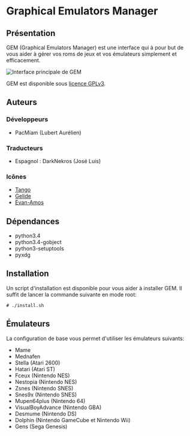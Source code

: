 # Graphical Emulators Manager

## Présentation

GEM (Graphical Emulators Manager) est une interface qui à pour but de vous aider à gérer vos roms de jeux et vos émulateurs simplement et efficacement.

![Interface principale de GEM](https://gem.tuxfamily.org/images/preview.png)

GEM est disponible sous [licence GPLv3](http://www.gnu.org/licenses/gpl-3.0.html).

## Auteurs

### Développeurs

* PacMiam (Lubert Aurélien)

### Traducteurs

* Espagnol : DarkNekros (José Luis)

### Icônes

* [Tango](http://tango.freedesktop.org/Tango_Desktop_Project)
* [Gelide](http://gelide.sourceforge.net/index.php?lang=en)
* [Evan-Amos](https://commons.wikimedia.org/wiki/User:Evan-Amos)

## Dépendances

* python3.4
* python3.4-gobject
* python3-setuptools
* pyxdg

## Installation

Un script d'installation est disponible pour vous aider à installer GEM. Il suffit de lancer la commande suivante en mode root:

```
# ./install.sh
```

## Émulateurs

La configuration de base vous permet d'utiliser les émulateurs suivants:

* Mame
* Mednafen
* Stella (Atari 2600)
* Hatari (Atari ST)
* Fceux (Nintendo NES)
* Nestopia (Nintendo NES)
* Zsnes (Nintendo SNES)
* Snes9x (Nintendo SNES)
* Mupen64plus (Nintendo 64)
* VisualBoyAdvance (Nintendo GBA)
* Desmume (Nintendo DS)
* Dolphin (Nintendo GameCube et Nintendo Wii)
* Gens (Sega Genesis)
